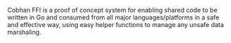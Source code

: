 Cobhan FFI is a proof of concept system for enabling shared code to be written in Go and consumed from all major languages/platforms in a safe and effective way, using easy helper functions to manage any unsafe data marshaling.
